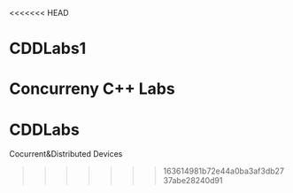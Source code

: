 <<<<<<< HEAD
# CDDLabs1
Concurreny C++ Labs
=======
# CDDLabs
Cocurrent&amp;Distributed Devices
>>>>>>> 163614981b72e44a0ba3af3db2737abe28240d91
